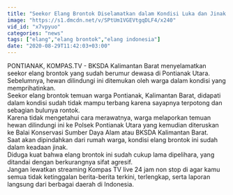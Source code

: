 ```yaml
---
title: "Seekor Elang Brontok Diselamatkan dalam Kondisi Luka dan Jinak di Pontianak"
image: "https://s1.dmcdn.net/v/SPtUm1VGEVtgqDLF4/x240"
vid_id: "x7vpyuo"
categories: "news"
tags: ["elang","elang brontok","elang indonesia"]
date: "2020-08-29T11:42:03+03:00"
---
```

PONTIANAK, KOMPAS.TV - BKSDA Kalimantan Barat menyelamatkan seekor elang brontok yang sudah berumur dewasa di Pontianak Utara.   <br>Sebelumnya, hewan dilindungi ini ditemukan oleh warga dalam kondisi yang memprihatinkan.   <br>Seekor elang brontok temuan warga Pontianak, Kalimantan Barat, didapati dalam kondisi sudah tidak mampu terbang karena sayapnya terpotong dan sebagian bulunya rontok.   <br>Karena tidak mengetahui cara merawatnya, warga melaporkan temuan hewan dilindungi ini ke Polsek Pontianak Utara yang kemudian diteruskan ke Balai Konservasi Sumber Daya Alam atau BKSDA Kalimantan Barat.   <br>Saat akan dipindahkan dari rumah warga, kondisi elang brontok ini sudah dalam keadaan jinak.   <br>Diduga kuat bahwa elang brontok ini sudah cukup lama dipelihara, yang ditandai dengan berkurangnya sifat agresif.   <br>Jangan lewatkan streaming Kompas TV live 24 jam non stop di  agar kamu semua tidak ketinggalan berita-berita terkini, terlengkap, serta laporan langsung dari berbagai daerah di Indonesia.   <br>
